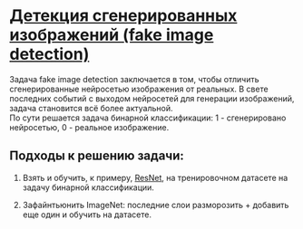 # <a href="https://www.kaggle.com/competitions/generated-or-not/overview">Детекция сгенерированных изображений (fake image detection)</a>

Задача fake image detection заключается в том, чтобы отличить сгенерированные нейросетью изображения от реальных. В свете последних событий с выходом нейросетей для генерации изображений, задача становится всё более актуальной.  
По сути решается задача бинарной классификации: 1 - сгенерировано нейросетью, 0 - реальное изображение.

## Подходы к решению задачи:

1) Взять и обучить, к примеру, <a href=https://gaurijagatap.github.io/assets/CGI.pdf>ResNet</a>, на тренировочном датасете на задачу бинарной классификации.

2) Зафайнтьюнить ImageNet: последние слои разморозить + добавить еще один и обучить на датасете.
